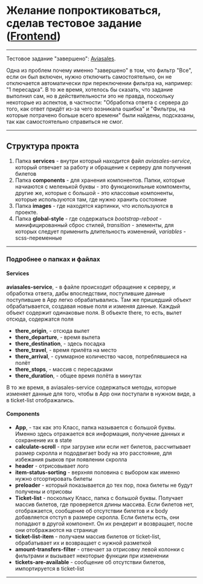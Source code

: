 # Желание попроктиковаться, сделав тестовое задание ([Frontend](https://github.com/KosyanMedia/test-tasks/tree/master/aviasales_frontend))

---

Тестовое задание "завершено": [Aviasales](https://aviasales-test-d09db.web.app/). 

Одна из проблем почему именно "завершено" в том, что фильтр "Все", если он был включен, нужно отключить самостоятельно, он не отключается автоматически при переключении фильтра на, например: "1 пересадка". В то же время, хотелось бы сказать, что задание выполнил сам, но в действительности это не правда, поскольку некоторые из аспектов, в частности: "Обработка ответа с сервера до того, как ответ придёт из-за чего возникала ошибка" и "Фильтры, на которые потрачено больше всего времени" были найдены, подсказаны, так как самостоятельно справиться не смог.

---

## Структура прокта
1. Папка **services** - внутри который находится файл *aviasales-service*,
который отвечает за работу и обращение к серверу для получения билетов
2. Папка **components** - для хранения компонентов. Папки,
которые начиаются с меленькой буквы - это функционильные компоменты,
другие же, которые с большой - это классовые компоненты,
которые используются там, где нужно хранить состояние
3. Папка **images** - где находятся картинки, что используются в проекте.
4. Папка **global-style** - где содержаться *bootstrap-reboot* - минифицированный сброс стилей, *transition* - элементы, для которых следует применить длительность изменений, *variables* - scss-переменные

--- 

### Подробнее о папках и файлах

#### Services 

**aviasales-service**, - в файле происходит обращение к серверу, и обработка ответа,
дабы впоследствии, поступившие данные поступившие в App легко обрабатывались. Там же пришедший объект обрабатывается, создавая новые поля и изменяя данные. Каждый объект содержит одинаковые поля. В объекте there, то есть, вылет отсюда, содержатся поля
- **there_origin**, - отсюда вылет
- **there_departure**, - время вылета
- **there_destination**, - здесь посадка
- **there_travel**, - время прилёта на место
- **there_arrival**, - суммарное количество часов, потреблявшиеся на полёт
- **there_stops**, - массив с пересадками
- **there_duration**, - общее время полёта в минутах

В то же время, в aviasales-service содержаться методы, которые изменяет данные для того, чтобы в App они поступали в нужном виде, а в ticket-list отображались.

#### Сomponents 
- **App**, - так как это Класс, папка называется с большой буквы. Именно здесь отражается вся информация, получение данных и сохранение их в state
- **calculate-scroll** - при загрузке или если нет билетов, рассчитывает размер скролла и пододвигает body на это расстояние, для избежания рывков при появлении скролла
- **header** - отрисовывает лого
- **item-status-sorting** - верхняя половина с выбором как именно нужно отсортировать билеты
- **preloader** - который показывается до тех пор, пока билеты не будут получены и отрисовы
- **Ticket-list** - поскольку Класс, папка с большой буквы. Получает массив билетов, где проверяется длины массива. Если билетов нет, отображается, сообщение об отсутствии билетов и к body добавляется отступ в размере скролла. Если билеты есть, они попадают в другой компонент. Он их рендерит и возвращает, после они отображаются на странице
- **ticket-list-item** - получаем массив билетов от ticket-list, обрабатывает их и возвращает с нужной разметкой
- **amount-transfers-filter** - отвечает за отрисовку левой колонки с фильтрами и вызывает некоторые функции при изменении
- **tickets-are-available** - сообщение об отсутствии билетов, импортируется в ticket-list

---
